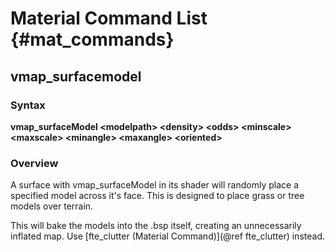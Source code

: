 # Material Command List {#mat_commands}

## vmap_surfacemodel
### Syntax

**vmap_surfaceModel \<modelpath\> \<density\> \<odds\> \<minscale\> \<maxscale\>
\<minangle\> \<maxangle\> \<oriented\>**

### Overview

A surface with vmap_surfaceModel in its shader will randomly place a
specified model across it's face. This is designed to place grass or
tree models over terrain.

This will bake the models into the .bsp itself, creating an
unnecessarily inflated map. Use [fte_clutter (Material Command)](@ref fte_clutter) instead.

